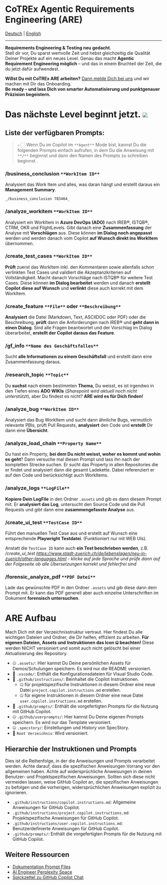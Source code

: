 # **CoTREx** Agentic Requirements Engineering (**ARE**)

[Deutsch](README.md) | [English](README.en.md)

---

**Requirements Engineering & Testing neu gedacht.**  
Stell dir vor, Du sparst wertvolle Zeit und hebst gleichzeitig die Qualität Deiner Projekte auf ein neues Level. Genau das macht **Agentic Requirement Engineering möglich** – und das in einem Bruchteil der Zeit, die du jetzt dafür aufwendest.

**Willst Du mit CoTREx ARE arbeiten?** [Dann melde Dich bei uns](https://teams.microsoft.com/l/channel/19%3AgnGndOg7XoTvLgeRPqdtLvwdRnHjGwQto9XQ0oRKjL81%40thread.tacv2/01%20TREX%20Public?groupId=8c4a846d-9e6a-4aae-a23e-ae2f203b52d6&tenantId=ab3ae8a3-fd32-4b83-831e-919c6fcd28b2) und wir machen mit Dir das Onboarding.  
**Be ready – und lass Dich von smarter Automatisierung und punktgenauer Präzision begeistern.**

# Das nächste Level beginnt jetzt. ![](https://swisslife.sharepoint.com/:i:/s/Co-TREx/Eaqr_Vq82jFKgWTxfsGgryUBMzX9FXVrDo_0heQTR8s5Kg?e=rsgIt7)

## Liste der verfügbaren Prompts:

> 👉🏻 Wenn Du im Copilot im `**Agent**` Mode bist, kannst Du die folgenden Prompts einfach aufrufen, in dem Du die Anweisung mit `**/**` beginnst und dann den Namen des Prompts zu schreiben beginnst .

### **/business\_conclusion** `**WorkItem ID**`

Analysiert das Work Item und alles, was daran hängt und erstellt daraus ein **Management Summary**.

`_/business_conclusion 783464_`

### **/analyze\_workitem** `**WorkItem ID**`

Analysiert ein WorkItem in **Azure DevOps (ADO)** nach IREB®, ISTQB®, CTRM, OKR und FlightLevels. Gibt danach eine **Zusammenfassung** der Analyse mit **Vorschlägen** aus. Diese können **im Dialog noch angepasst** werden und werden danach vom Copilot **auf Wunsch direkt ins WorkItem** übernommen.

### **/create\_test\_cases** `**WorkItem ID**`

**Prüft** zuerst das WorkItem inkl. den Kommentaren sowie allenfalls schon verlinkten Test Cases und validiert die Akzeptanzkriterien auf Vollständigkeit. Macht danach Vorschläge nach ISTQB® für weitere Test Cases. Diese können **im Dialog bearbeitet** werden und danach **erstellt Copilot diese auf Wunsch** und **verlinkt** diese auch korrekt mit dem WorkItem.

### **/create\_feature** `**File**` **oder** `**Beschreibung**`

**Analysiert** die Datei (Markdown, Text, ASCIIDOC oder PDF) oder die Beschreibung, **prüft** dann die Anforderungen nach IREB® und **geht dann in einen Dialog**. Sind alle Fragen beantwortet und der Vorschlag im Dialog überarbeitet, **erstellt der Copilot daraus das Feature**.  

### **/gf\_info** `**Name des Geschäftsfalles**`

Sucht **alle Informationen zu einem Geschäftsfall** und erstellt dann eine Zusammenfassung daraus.

### **/research\_topic** `**Topic**`

Du **suchst** nach einem bestimmten **Thema**, Du weisst, es ist irgendwo in den Tiefen eines **ADO WIKIs** (_Sharepoint wird aktuell noch nicht unterstützt_), aber Du findest es nicht? **ARE wird es für Dich finden!**

### **/analyze\_bug** `**WorkItem ID**`

Analysiert das Bug WorkItem und sucht dann ähnliche Bugs, vermutlich relevante PBIs, prüft Pull Requests, **analysiert** den Code und **erstellt** Dir dann eine **Übersicht**.

### **/analyze\_load\_chain** `**Property Name**`

Du hast ein Property, **bei dem Du nicht weisst, woher es kommt und wohin es geht**? Dann versuche mal diesen Prompt und lass ihn nach der kompletten Strecke suchen. Er sucht das Property in allen Repositories die er findet und analysiert dann die gesamt Ladekette. Dabei referenziert er auf den Code und berücksichtigt auch WorkItems.

### **/analyze\_logs** `**LogFile**`

**Kopiere Dein LogFile** in den Ordner `.assets` und gib es dann diesem Prompt mit. Er **analysiert das Log**, untersucht den Source Code und die Pull Requests und gibt dann eine **zusammengefasste Analyse** aus.

### **/create\_ui\_test** `**TestCase ID**`

Führt den manuellen Test Case aus und erstellt auf Wunsch eine entsprechende **Playwright Testdatei**. (Funktioniert nur mit WEB UIs). 

Anstatt die `TestCase ID` kann auch **ein Test beschrieben werden**, z.B. _/create\_ui\_test https://www.stadt-zuerich.ch/de/lebenslagen/neu-in-zuerich/other-languages.html - klicke auf jede Sprache und prüfe dann auf der Folgeseite ob alle Übersetzungen korrekt und fehlerfrei sind_

### **/forensic\_analyze\_pdf** `**PDF Datei**`

Lade das gewünschte PDF in den Ordner `.assets` und gib diese dann dem Prompt mit. Er kann das PDF generell aber auch einzelne Unterschriften im Dokument **forensisch untersuchen**. 

# ARE Aufbau

Mach Dich mit der Verzeichnisstruktur vertraut. Hier findest Du alle wichtigen Dateien und Ordner, die Dir helfen, effizient zu arbeiten. **Für eigenen Dateien, Assets und Instruktionen das Icon 🤐 beachten!** Diese werden NICHT versioniert und somit auch nicht gelöscht bei einer Aktualisierung des Repository.

*   🤐 `.assets/`: Hier kannst Du Deine persönlichen Assets für Demos/Schulungen speichern. Es wird nur die README versioniert.
*   🔄️ `.vscode/`: Enthält die Konfigurationsdateien für Visual Studio Code.
*   🔄️ `.github/instructions/`: Beinhaltet die Copilot Instruktionen.
    *   🤐 für projektspezifische Instruktionen in diesem Ordner eine neue Datei `project.copilot.instructions.md` erstellen.
    *   🤐 für eigene Instruktionen in diesem Ordner eine neue Datei `user.copilot.instructions.md` erstellen.
*   🔄️ `.github/prompts/`: Enthält die vorgefertigten Prompts für die Nutzung mit GitHub Copilot.
*   🤐 `.github/userprompts/`: Hier kannst Du Deine eigenen Prompts speichern. Es wird nur das Template versioniert.
*   🤐 `.specstory/`: Einstellungen und History von SpecStory.
*   🔄️ `Root Verzeichnis`: Wird versioniert.

## Hierarchie der Instruktionen und Prompts

Dies ist die Reihenfolge, in der die Anweisungen und Prompts verarbeitet werden. Achte darauf, dass die spezifischen Anweisungen Vorrang vor den allgemeinen haben. Achte auf widersprüchliche Anweisungen in deinen Benutzer- und Projektspezifischen Anweisungen. Sollten sich diese nicht vermeiden lassen, weise GitHub Copilot an, die spezifischen Anweisungen zu befolgen und die vorherigen, widersprüchlichen Anweisungen explizit zu ignorieren.

*   `.github/instructions/copilot.instructions.md`: Allgemeine Anweisungen für GitHub Copilot.
*   `.github/instructions/project.copilot.instructions.md`: Projektspezifische Anweisungen für GitHub Copilot.
*   `.github/instructions/user.copilot.instructions.md`: Benutzerdefinierte Anweisungen für GitHub Copilot.
*   `.github/prompts/`: Enthält die vorgefertigten Prompts für die Nutzung mit GitHub Copilot.

## Weitere Ressourcen

*   [Dokumentation Prompt Files](https://code.visualstudio.com/docs/copilot/copilot-customization#_prompt-files-experimental)
*   [AI Engineer Perplexity Space](https://www.perplexity.ai/spaces/the-ai-engineer-UslyhxrNTriahp77tvqP2g)
*   [Spickzettel zu GitHub Copilot Chat](https://docs.github.com/de/copilot/reference/cheat-sheet)
